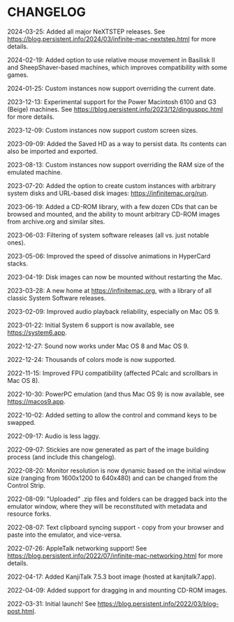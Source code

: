 # CHANGELOG

2024-03-25: Added all major NeXTSTEP releases. See https://blog.persistent.info/2024/03/infinite-mac-nextstep.html for more details.

2024-02-19: Added option to use relative mouse movement in Basilisk II and SheepShaver-based machines, which improves compatibility with some games.

2024-01-25: Custom instances now support overriding the current date.

2023-12-13: Experimental support for the Power Macintosh 6100 and G3 (Beige) machines. See https://blog.persistent.info/2023/12/dingusppc.html for more details.

2023-12-09: Custom instances now support custom screen sizes.

2023-09-09: Added the Saved HD as a way to persist data. Its contents can also be imported and exported.

2023-08-13: Custom instances now support overriding the RAM size of the emulated machine.

2023-07-20: Added the option to create custom instances with arbitrary system disks and URL-based disk images: https://infinitemac.org/run.

2023-06-19: Added a CD-ROM library, with a few dozen CDs that can be browsed and mounted, and the ability to mount arbitrary CD-ROM images from archive.org and similar sites.

2023-06-03: Filtering of system software releases (all vs. just notable ones).

2023-05-06: Improved the speed of dissolve animations in HyperCard stacks.

2023-04-19: Disk images can now be mounted without restarting the Mac.

2023-03-28: A new home at https://infinitemac.org, with a library of all classic System Software releases.

2023-02-09: Improved audio playback reliability, especially on Mac OS 9.

2023-01-22: Initial System 6 support is now available, see https://system6.app.

2022-12-27: Sound now works under Mac OS 8 and Mac OS 9.

2022-12-24: Thousands of colors mode is now supported.

2022-11-15: Improved FPU compatibility (affected PCalc and scrollbars in Mac OS 8).

2022-10-30: PowerPC emulation (and thus Mac OS 9) is now available, see https://macos9.app.

2022-10-02: Added setting to allow the control and command keys to be swapped.

2022-09-17: Audio is less laggy.

2022-09-07: Stickies are now generated as part of the image building process (and include this changelog).

2022-08-20: Monitor resolution is now dynamic based on the initial window size (ranging from 1600x1200 to 640x480) and can be changed from the Control Strip.

2022-08-09: "Uploaded" .zip files and folders can be dragged back into the emulator window, where they will be reconstituted with metadata and resource forks.

2022-08-07: Text clipboard syncing support - copy from your browser and paste into the emulator, and vice-versa.

2022-07-26: AppleTalk networking support! See https://blog.persistent.info/2022/07/infinite-mac-networking.html for more details.

2022-04-17: Added KanjiTalk 7.5.3 boot image (hosted at kanjitalk7.app).

2022-04-09: Added support for dragging in and mounting CD-ROM images.

2022-03-31: Initial launch! See https://blog.persistent.info/2022/03/blog-post.html.
